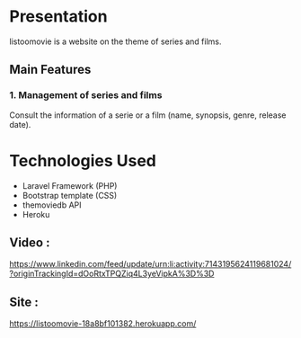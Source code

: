 # Presentation

listoomovie is a website on the theme of series and films.

## Main Features

### 1. Management of series and films

Consult the information of a serie or a film (name, synopsis, genre, release date).

# Technologies Used

- Laravel Framework (PHP)
- Bootstrap template (CSS)
- themoviedb API
- Heroku

## Video :
https://www.linkedin.com/feed/update/urn:li:activity:7143195624119681024/?originTrackingId=dOoRtxTPQZiq4L3yeVipkA%3D%3D

## Site :
https://listoomovie-18a8bf101382.herokuapp.com/


